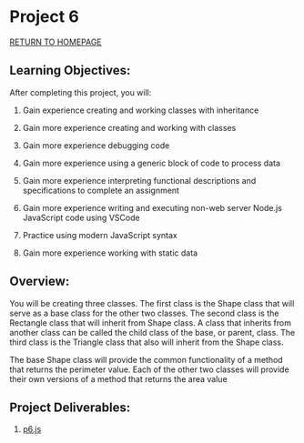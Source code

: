 # Project 6
[RETURN TO HOMEPAGE](https://connor-pfeiffer.github.io/)

## Learning Objectives:

After completing this project, you will:

1. Gain experience creating and working classes with inheritance

2. Gain more experience creating and working with classes

3. Gain more experience debugging code

4. Gain more experience using a generic block of code to process data

5. Gain more experience interpreting functional descriptions and specifications to complete an assignment

6. Gain more experience writing and executing non-web server Node.js JavaScript code using VSCode

7. Practice using modern JavaScript syntax

8. Gain more experience working with static data



## Overview:

You will be creating three classes. The first class is the Shape class that will serve as a base class for the other two classes. The second class is the Rectangle class that will inherit from Shape class. A class that inherits from another class can be called the child class of the base, or parent, class. The third class is the Triangle class that also will inherit from the Shape class.

The base Shape class will provide the common functionality of a method that returns the perimeter value. Each of the other two classes will provide their own versions of a method that returns the area value



## Project Deliverables:

1. [p6.js](p6.js)

